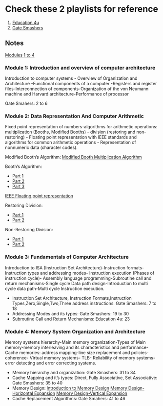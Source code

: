 # Check these 2 playlists for reference

1. [Education 4u](https://www.youtube.com/playlist?list=PLrjkTql3jnm8AcFgkc5TE_yQgeHEuKYrG)
2. [Gate Smashers](https://www.youtube.com/playlist?list=PLxCzCOWd7aiHMonh3G6QNKq53C6oNXGrX)

## Notes

[Modules 1 to 4](https://drive.google.com/drive/folders/15sJWr6FT4JWcGFdTQjG5aKEBqArJ_vqn)

### Module 1: Introduction and overview of computer architecture

Introduction to computer systems - Overview of Organization and Architecture -Functional components of a computer -Registers and register files-Interconnection of components-Organization of the von Neumann machine and Harvard architecture-Performance of processor

Gate Smahers: 2 to 6

### Module 2: Data Representation And Computer Arithmetic

Fixed point representation of numbers-algorithms for arithmetic operations: multiplication (Booths, Modified Booths) - division (restoring and non-restoring) - Floating point representation with IEEE standards and algorithms for common arithmetic operations - Representation of nonnumeric data (character codes).

Modified Booth’s Algorithm: [Modified Booth Multiplication Algorithm](https://www.youtube.com/watch?v=QVbCQtbWrM4&feature=youtu.be)

Booth’s Algorithm:

* [Part 1](https://www.youtube.com/watch?v=DHhcnjEKEFo&t=554s)
* [Part 2](https://www.youtube.com/watch?v=ck47MbmwNMc)
* [Part 3](https://www.youtube.com/watch?v=QgDDy6DgM5k&t=177s)

[IEEE Floating point representation](https://www.youtube.com/watch?v=T_Wxrp-2DZQ)

Restoring Division:

* [Part 1](https://www.youtube.com/watch?v=3PLv75cOyDo&t=676s)
* [Part 2](https://www.youtube.com/watch?v=dxUkBFb8G2g)

Non-Restoring Division:

* [Part 1](https://www.youtube.com/watch?v=ru4QYe9midE&t=272s)
* [Part 2](https://www.youtube.com/watch?v=QJlUOn83KCU&t=70s)

### Module 3: Fundamentals of Computer Architecture

Introduction to ISA (Instruction Set Architecture)-Instruction formats- Instruction types and addressing modes- Instruction execution (Phases of instruction cycle)- Assembly language programming-Subroutine call and return mechanisms-Single cycle Data path design-Introduction to multi cycle data path-Multi cycle Instruction execution.

* Instruction Set Architecture, Instruction Formats,Instruction Types,Zero,Single,Two,Three address instructions:
    Gate Smashers: 7 to 18
* Addressing Modes and its types:
    Gate Smashers: 19 to 30
* Subroutine Call and Return Mechanisms:
    Education 4u: 23

### Module 4: Memory System Organization and Architecture

Memory systems hierarchy-Main memory organization-Types of Main memory-memory interleaving and its characteristics and performance- Cache memories: address mapping-line size replacement and policies- coherence- Virtual memory systems- TLB- Reliability of memory systems- error detecting and error correcting systems.

* Memory hierarchy and organization:
    Gate Smashers: 31 to 34
* Cache Mapping and it’s types: Direct, Fully Associative, Set Associative:
    Gate Smashers: 35 to 40
* Memory Design:
    [Introduction to Memory Design](https://www.youtube.com/watch?v=l511AKKnGQI)
    [Memory Design-Horizontal Expansion](https://www.youtube.com/watch?v=iyTxhDPPBXA)
    [Memory Design-Vertical Expansion](https://www.youtube.com/watch?v=OzXUpk8yiWs)
* Cache Replacement Algorithms:
    Gate Smahers: 41 to 46
